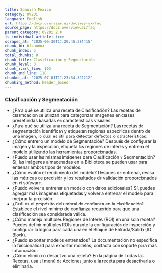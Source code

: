 ```yaml
---
title: Spanish Mexico
category: OV20i
language: English
url: https://docs.overview.ai/docs/es-mx/faq
source_page: https://docs.overview.ai/faq
parent_category: OV20i 2.0
is_individual_article: true
scraped_at: '2025-06-30T17:20:45.284415'
chunk_id: bfca8663
chunk_index: 5
total_chunks: 8
chunk_title: Clasificación y Segmentación
chunk_level: 3
chunk_start_line: 103
chunk_end_line: 118
chunked_at: '2025-07-01T17:23:34.392212'
chunking_method: header_based
---
```


### Clasificación y Segmentación

  * ¿Para qué se utiliza una receta de Clasificación? Las recetas de clasificación se utilizan para categorizar imágenes en clases predefinidas basadas en características visuales.
  * ¿Para qué se utiliza una receta de Segmentación? Las recetas de segmentación identifican y etiquetan regiones específicas dentro de una imagen, lo cual es útil para detectar defectos o características.
  * ¿Cómo entreno un modelo de Segmentación? Después de configurar la imagen y la inspección, etiqueta las regiones de interés y entrena el modelo utilizando las herramientas proporcionadas.
  * ¿Puedo usar las mismas imágenes para Clasificación y Segmentación? Sí, las imágenes almacenadas en la Biblioteca se pueden usar para entrenar ambos tipos de modelos.
  * ¿Cómo evalúo el rendimiento del modelo? Después de entrenar, revisa las métricas de precisión y los resultados de validación proporcionados en el software.
  * ¿Puedo volver a entrenar un modelo con datos adicionales? Sí, puedes agregar más imágenes etiquetadas y volver a entrenar el modelo para mejorar la precisión.
  * ¿Cuál es el propósito del umbral de confianza en la clasificación? Establece el nivel mínimo de confianza requerido para que una clasificación sea considerada válida.
  * ¿Cómo manejo múltiples Regiones de Interés \(ROI\) en una sola receta? Puedes definir múltiples ROIs durante la configuración de inspección y configurar la lógica para cada una en el Bloque de Entrada/Salida \(IO Block\).
  * ¿Puedo exportar modelos entrenados? La documentación no especifica la funcionalidad para exportar modelos; contacta con soporte para más información.
  * ¿Cómo elimino o desactivo una receta? En la página de Todas las Recetas, usa el menú de Acciones junto a la receta para desactivarla o eliminarla.



